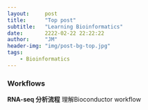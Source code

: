 ```yaml
---
layout:     post
title:      "Top post"
subtitle:   "Learning Bioinformatics"
date:       2222-02-22 22:22:22
author:     "JM"
header-img: "img/post-bg-top.jpg"
tags:
    - Bioinformatics
---
```


### Workflows 

**RNA-seq 分析流程**
理解Bioconductor workflow 

 
